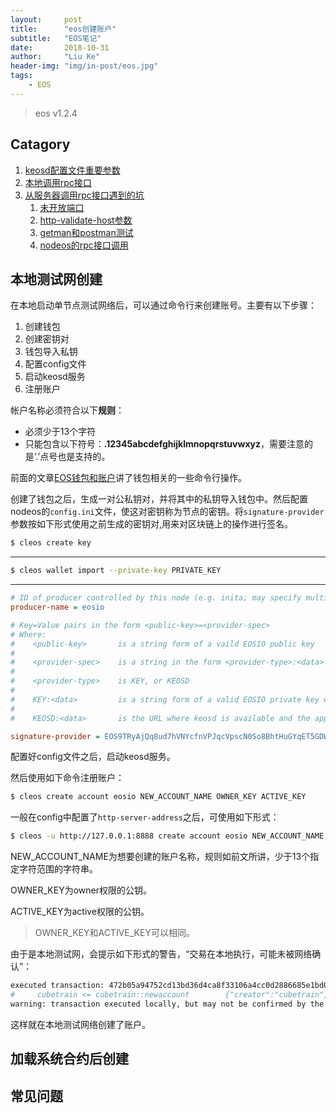 ```yaml
---
layout:     post
title:      "eos创建账户"
subtitle:   "EOS笔记"
date:       2018-10-31
author:     "Liu Ke"
header-img: "img/in-post/eos.jpg"
tags:
    - EOS
---
```


> eos v1.2.4

## Catagory

1. [keosd配置文件重要参数](#keosd配置文件重要参数)
2. [本地调用rpc接口](#本地调用rpc接口)
3. [从服务器调用rpc接口遇到的坑](#从服务器调用rpc接口遇到的坑)
	1. [未开放端口](#未开放端口)
	2. [http-validate-host参数](#http-validate-host参数)
	3. [getman和postman测试](#getman和postman测试)
	4. [nodeos的rpc接口调用](#nodeos的rpc接口调用)


## 本地测试网创建

在本地启动单节点测试网络后，可以通过命令行来创建账号。主要有以下步骤：


1. 创建钱包
2. 创建密钥对
3. 钱包导入私钥
4. 配置config文件
5. 启动keosd服务
6. 注册账户

帐户名称必须符合以下**规则**：

- 必须少于13个字符
- 只能包含以下符号：**.12345abcdefghijklmnopqrstuvwxyz**，需要注意的是‘.’点号也是支持的。


前面的文章[EOS钱包和账户](http://keliu.me/2018/09/20/eosWallet/)讲了钱包相关的一些命令行操作。

创建了钱包之后，生成一对公私钥对，并将其中的私钥导入钱包中。然后配置nodeos的`config.ini`文件，使这对密钥称为节点的密钥。将`signature-provider`参数按如下形式使用之前生成的密钥对,用来对区块链上的操作进行签名。

```sh
$ cleos create key
```
---

```sh
$ cleos wallet import --private-key PRIVATE_KEY
```
---

```ini
# ID of producer controlled by this node (e.g. inita; may specify multiple times) (eosio::producer_plugin)
producer-name = eosio

# Key=Value pairs in the form <public-key>=<provider-spec>
# Where:
#    <public-key>       is a string form of a vaild EOSIO public key
# 
#    <provider-spec>    is a string in the form <provider-type>:<data>
# 
#    <provider-type>    is KEY, or KEOSD
# 
#    KEY:<data>         is a string form of a valid EOSIO private key which maps to the provided public key
# 
#    KEOSD:<data>       is the URL where keosd is available and the approptiate wallet(s) are unlocked (eosio::producer_plugin)

signature-provider = EOS9TRyAjQq8ud7hVNYcfnVPJqcVpscN0So8BhtHuGYqET5GDW5CV=KEY:5KQwrPbwdL6PhXujxW47FSSQZ1JiwsST5cqQzDeyXtP79zkvFD3
```

配置好config文件之后，启动keosd服务。

然后使用如下命令注册账户：

```sh
$ cleos create account eosio NEW_ACCOUNT_NAME OWNER_KEY ACTIVE_KEY
```

一般在config中配置了`http-server-address`之后，可使用如下形式：

```sh
$ cleos -u http://127.0.0.1:8888 create account eosio NEW_ACCOUNT_NAME OWNER_KEY ACTIVE_KEY
```

NEW_ACCOUNT_NAME为想要创建的账户名称，规则如前文所讲，少于13个指定字符范围的字符串。

OWNER_KEY为owner权限的公钥。

ACTIVE_KEY为active权限的公钥。

> OWNER_KEY和ACTIVE_KEY可以相同。

由于是本地测试网，会提示如下形式的警告，“交易在本地执行，可能未被网络确认”：

```sh
executed transaction: 472b05a94752cd13bd36d4ca8f33106a4cc0d2886685e1bd0031810c2211d4e9  200 bytes  1040 us
#     cubetrain <= cubetrain::newaccount        {"creator":"cubetrain","name":"dlfjal","owner":{"threshold":1,"keys":[{"key":"SEAT6cjq6iQXTMBcdwQSPJ...
warning: transaction executed locally, but may not be confirmed by the network yet    ]
```

这样就在本地测试网络创建了账户。

## 加载系统合约后创建

## 常见问题




